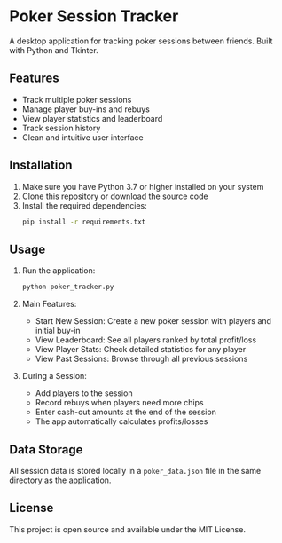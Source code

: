 # Poker Session Tracker

A desktop application for tracking poker sessions between friends. Built with Python and Tkinter.

## Features

- Track multiple poker sessions
- Manage player buy-ins and rebuys
- View player statistics and leaderboard
- Track session history
- Clean and intuitive user interface

## Installation

1. Make sure you have Python 3.7 or higher installed on your system
2. Clone this repository or download the source code
3. Install the required dependencies:
   ```bash
   pip install -r requirements.txt
   ```

## Usage

1. Run the application:
   ```bash
   python poker_tracker.py
   ```

2. Main Features:
   - Start New Session: Create a new poker session with players and initial buy-in
   - View Leaderboard: See all players ranked by total profit/loss
   - View Player Stats: Check detailed statistics for any player
   - View Past Sessions: Browse through all previous sessions

3. During a Session:
   - Add players to the session
   - Record rebuys when players need more chips
   - Enter cash-out amounts at the end of the session
   - The app automatically calculates profits/losses

## Data Storage

All session data is stored locally in a `poker_data.json` file in the same directory as the application.

## License

This project is open source and available under the MIT License. 